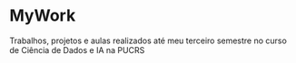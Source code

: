 # MyWork
Trabalhos, projetos e aulas realizados até meu terceiro semestre no curso de Ciência de Dados e IA na PUCRS
